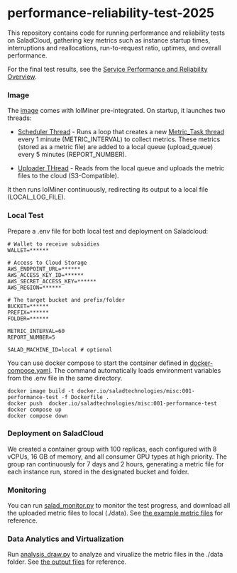 # performance-reliability-test-2025

This repository contains code for running performance and reliability tests on SaladCloud, gathering key metrics such as instance startup times, interruptions and reallocations, run-to-request ratio, uptimes, and overall performance.

For the final test results, see the [Service Performance and Reliability Overview](https://docs.salad.com/container-engine/tutorials/performance/service-performance).


### Image

The [image](https://github.com/SaladTechnologies/performance-reliability-test-2025/blob/main/image/Dockerfile) comes with lolMiner pre-integrated. On startup, it launches two threads:

- [Scheduler Thread](https://github.com/SaladTechnologies/performance-reliability-test-2025/blob/main/image/main.py#L115) - Runs a loop that creates a new [Metric_Task thread](https://github.com/SaladTechnologies/performance-reliability-test-2025/blob/main/image/main.py#L70) every 1 minute (METRIC_INTERVAL) to collect metrics. These metrics (stored as a metric file) are added to a local queue (upload_queue) every 5 minutes (REPORT_NUMBER).

- [Uploader THread](https://github.com/SaladTechnologies/performance-reliability-test-2025/blob/main/image/main.py#L128) - Reads from the local queue and uploads the metric files to the cloud (S3-Compatible). 

It then runs lolMiner continuously, redirecting its output to a local file (LOCAL_LOG_FILE).

### Local Test

Prepare a .env file for both local test and deployment on Saladcloud:
```
# Wallet to receive subsidies
WALLET=******

# Access to Cloud Storage
AWS_ENDPOINT_URL=******
AWS_ACCESS_KEY_ID=******
AWS_SECRET_ACCESS_KEY=******
AWS_REGION=******

# The target bucket and prefix/folder
BUCKET=******
PREFIX=******
FOLDER=******

METRIC_INTERVAL=60
REPORT_NUMBER=5

SALAD_MACHINE_ID=local # optional
```

You can use docker compose to start the container defined in [docker-compose.yaml](https://github.com/SaladTechnologies/performance-reliability-test-2025/blob/main/docker-compose.yaml). The command automatically loads environment variables from the .env file in the same directory.

```
docker image build -t docker.io/saladtechnologies/misc:001-performance-test -f Dockerfile .
docker push  docker.io/saladtechnologies/misc:001-performance-test 
docker compose up
docker compose down
```

### Deployment on SaladCloud

We created a container group with 100 replicas, each configured with 8 vCPUs, 16 GB of memory, and all consumer GPU types at high priority. The group ran continuously for 7 days and 2 hours, generating a metric file for each instance run, stored in the designated bucket and folder.

### Monitoring

You can run [salad_monitor.py](https://github.com/SaladTechnologies/performance-reliability-test-2025/blob/main/salad_minitor.py) to monitor the test progress, and download all the uploaded metric files to local (./data). See [the example metric files](https://github.com/SaladTechnologies/performance-reliability-test-2025/tree/main/data) for reference.


### Data Analytics and Virtualization

Run [analysis_draw.py](https://github.com/SaladTechnologies/performance-reliability-test-2025/blob/main/analysis_draw.py) to analyze and virualize the metric files in the ./data folder. See [the output files](https://github.com/SaladTechnologies/performance-reliability-test-2025/tree/main/output) for reference.
